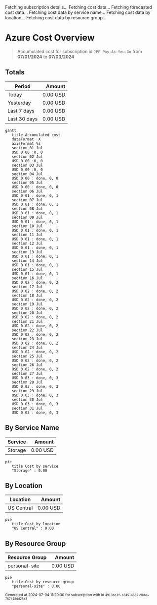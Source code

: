 Fetching subscription details...
Fetching cost data...
Fetching forecasted cost data...
Fetching cost data by service name...
Fetching cost data by location...
Fetching cost data by resource group...
# Azure Cost Overview

> Accumulated cost for subscription id `JPF Pay-As-You-Go` from **07/01/2024** to **07/03/2024**

## Totals

|Period|Amount|
|---|---:|
|Today|0.00 USD|
|Yesterday|0.00 USD|
|Last 7 days|0.00 USD|
|Last 30 days|0.00 USD|

```mermaid
gantt
   title Accumulated cost
   dateFormat  X
   axisFormat %s
   section 01 Jul
   USD 0.00 :0, 0
   section 02 Jul
   USD 0.00 :0, 0
   section 03 Jul
   USD 0.00 :0, 0
   section 04 Jul
   USD 0.00 : done, 0, 0
   section 05 Jul
   USD 0.00 : done, 0, 0
   section 06 Jul
   USD 0.01 : done, 0, 1
   section 07 Jul
   USD 0.01 : done, 0, 1
   section 08 Jul
   USD 0.01 : done, 0, 1
   section 09 Jul
   USD 0.01 : done, 0, 1
   section 10 Jul
   USD 0.01 : done, 0, 1
   section 11 Jul
   USD 0.01 : done, 0, 1
   section 12 Jul
   USD 0.01 : done, 0, 1
   section 13 Jul
   USD 0.01 : done, 0, 1
   section 14 Jul
   USD 0.01 : done, 0, 1
   section 15 Jul
   USD 0.01 : done, 0, 1
   section 16 Jul
   USD 0.02 : done, 0, 2
   section 17 Jul
   USD 0.02 : done, 0, 2
   section 18 Jul
   USD 0.02 : done, 0, 2
   section 19 Jul
   USD 0.02 : done, 0, 2
   section 20 Jul
   USD 0.02 : done, 0, 2
   section 21 Jul
   USD 0.02 : done, 0, 2
   section 22 Jul
   USD 0.02 : done, 0, 2
   section 23 Jul
   USD 0.02 : done, 0, 2
   section 24 Jul
   USD 0.02 : done, 0, 2
   section 25 Jul
   USD 0.02 : done, 0, 2
   section 26 Jul
   USD 0.02 : done, 0, 2
   section 27 Jul
   USD 0.03 : done, 0, 3
   section 28 Jul
   USD 0.03 : done, 0, 3
   section 29 Jul
   USD 0.03 : done, 0, 3
   section 30 Jul
   USD 0.03 : done, 0, 3
   section 31 Jul
   USD 0.03 : done, 0, 3
```

## By Service Name

|Service|Amount|
|---|---:|
|Storage|0.00 USD|

```mermaid
pie
   title Cost by service
   "Storage" : 0.00
```

## By Location

|Location|Amount|
|---|---:|
|US Central|0.00 USD|

```mermaid
pie
   title Cost by location
   "US Central" : 0.00
```

## By Resource Group

|Resource Group|Amount|
|---|---:|
|personal-site|0.00 USD|

```mermaid
pie
   title Cost by resource group
   "personal-site" : 0.00
```

<sup>Generated at 2024-07-04 11:20:30 for subscription with id `4913be3f-a345-4652-9bba-767418dd25e3`</sup>
